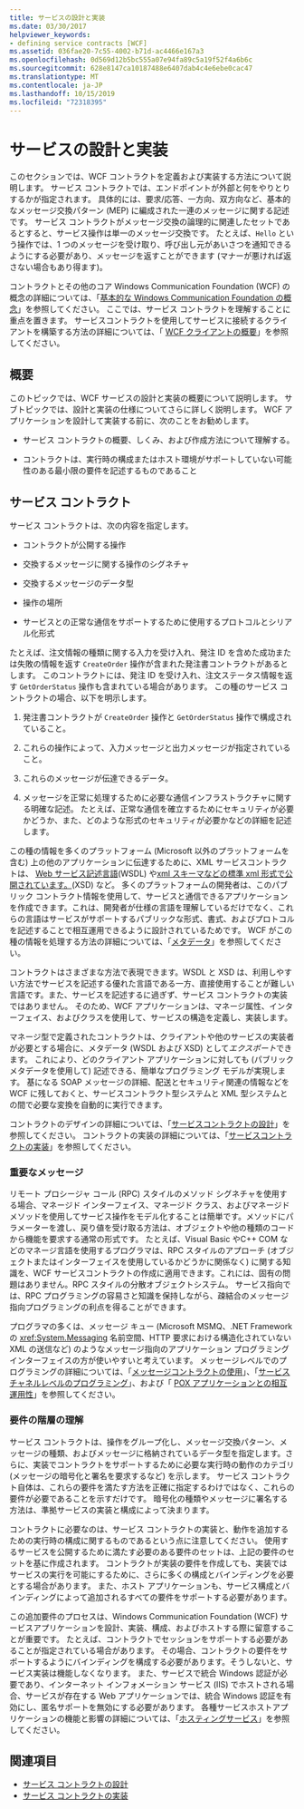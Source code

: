 ```yaml
---
title: サービスの設計と実装
ms.date: 03/30/2017
helpviewer_keywords:
- defining service contracts [WCF]
ms.assetid: 036fae20-7c55-4002-b71d-ac4466e167a3
ms.openlocfilehash: 0d569d12b5bc555a07e94fa89c5a19f52f4a6b6c
ms.sourcegitcommit: 628e8147ca10187488e6407dab4c4e6ebe0cac47
ms.translationtype: MT
ms.contentlocale: ja-JP
ms.lasthandoff: 10/15/2019
ms.locfileid: "72318395"
---
```

# <a name="designing-and-implementing-services"></a>サービスの設計と実装
このセクションでは、WCF コントラクトを定義および実装する方法について説明します。 サービス コントラクトでは、エンドポイントが外部と何をやりとりするかが指定されます。 具体的には、要求/応答、一方向、双方向など、基本的なメッセージ交換パターン (MEP) に編成された一連のメッセージに関する記述です。 サービス コントラクトがメッセージ交換の論理的に関連したセットであるとすると、サービス操作は単一のメッセージ交換です。 たとえば、`Hello` という操作では、1 つのメッセージを受け取り、呼び出し元があいさつを通知できるようにする必要があり、メッセージを返すことができます (マナーが悪ければ返さない場合もあり得ます)。  
  
 コントラクトとその他のコア Windows Communication Foundation (WCF) の概念の詳細については、「[基本的な Windows Communication Foundation の概念](fundamental-concepts.md)」を参照してください。 ここでは、サービス コントラクトを理解することに重点を置きます。 サービスコントラクトを使用してサービスに接続するクライアントを構築する方法の詳細については、「 [WCF クライアントの概要](wcf-client-overview.md)」を参照してください。  
  
## <a name="overview"></a>概要  
 このトピックでは、WCF サービスの設計と実装の概要について説明します。 サブトピックでは、設計と実装の仕様についてさらに詳しく説明します。 WCF アプリケーションを設計して実装する前に、次のことをお勧めします。  
  
- サービス コントラクトの概要、しくみ、および作成方法について理解する。  
  
- コントラクトは、実行時の構成またはホスト環境がサポートしていない可能性のある最小限の要件を記述するものであること  
  
## <a name="service-contracts"></a>サービス コントラクト  
 サービス コントラクトは、次の内容を指定します。  
  
- コントラクトが公開する操作  
  
- 交換するメッセージに関する操作のシグネチャ  
  
- 交換するメッセージのデータ型  
  
- 操作の場所  
  
- サービスとの正常な通信をサポートするために使用するプロトコルとシリアル化形式  
  
 たとえば、注文情報の種類に関する入力を受け入れ、発注 ID を含めた成功または失敗の情報を返す `CreateOrder` 操作が含まれた発注書コントラクトがあるとします。 このコントラクトには、発注 ID を受け入れ、注文ステータス情報を返す `GetOrderStatus` 操作も含まれている場合があります。 この種のサービス コントラクトの場合、以下を明示します。  
  
1. 発注書コントラクトが `CreateOrder` 操作と `GetOrderStatus` 操作で構成されていること。  
  
2. これらの操作によって、入力メッセージと出力メッセージが指定されていること。  
  
3. これらのメッセージが伝達できるデータ。  
  
4. メッセージを正常に処理するために必要な通信インフラストラクチャに関する明確な記述。 たとえば、正常な通信を確立するためにセキュリティが必要かどうか、また、どのような形式のセキュリティが必要かなどの詳細を記述します。  
  
 この種の情報を多くのプラットフォーム (Microsoft 以外のプラットフォームを含む) 上の他のアプリケーションに伝達するために、XML サービスコントラクトは、 [Web サービス記述言語](https://go.microsoft.com/fwlink/?LinkId=94952)(WSDL) や[xml スキーマなどの標準 xml 形式で公開されています。](https://go.microsoft.com/fwlink/?LinkId=94953)(XSD) など。 多くのプラットフォームの開発者は、このパブリック コントラクト情報を使用して、サービスと通信できるアプリケーションを作成できます。これは、開発者が仕様の言語を理解しているだけでなく、これらの言語はサービスがサポートするパブリックな形式、書式、およびプロトコルを記述することで相互運用できるように設計されているためです。 WCF がこの種の情報を処理する方法の詳細については、「[メタデータ](./feature-details/metadata.md)」を参照してください。  
  
 コントラクトはさまざまな方法で表現できます。WSDL と XSD は、利用しやすい方法でサービスを記述する優れた言語である一方、直接使用することが難しい言語です。また、サービスを記述するに過ぎず、サービス コントラクトの実装ではありません。 そのため、WCF アプリケーションは、マネージ属性、インターフェイス、およびクラスを使用して、サービスの構造を定義し、実装します。  
  
 マネージ型で定義されたコントラクトは、クライアントや他のサービスの実装者が必要とする場合に、メタデータ (WSDL および XSD) として*エクスポート*できます。 これにより、どのクライアント アプリケーションに対しても (パブリック メタデータを使用して) 記述できる、簡単なプログラミング モデルが実現します。 基になる SOAP メッセージの詳細、配送とセキュリティ関連の情報などを WCF に残しておくと、サービスコントラクト型システムと XML 型システムとの間で必要な変換を自動的に実行できます。  
  
 コントラクトのデザインの詳細については、「[サービスコントラクトの設計](designing-service-contracts.md)」を参照してください。 コントラクトの実装の詳細については、「[サービスコントラクトの実装](implementing-service-contracts.md)」を参照してください。  
  
### <a name="messages-up-front-and-center"></a>重要なメッセージ  
 リモート プロシージャ コール (RPC) スタイルのメソッド シグネチャを使用する場合、マネージド インターフェイス、マネージド クラス、およびマネージド メソッドを使用してサービス操作をモデル化することは簡単です。メソッドにパラメーターを渡し、戻り値を受け取る方法は、オブジェクトや他の種類のコードから機能を要求する通常の形式です。 たとえば、Visual Basic やC++ COM などのマネージ言語を使用するプログラマは、RPC スタイルのアプローチ (オブジェクトまたはインターフェイスを使用しているかどうかに関係なく) に関する知識を、WCF サービスコントラクトの作成に適用できます。これには、固有の問題はありません。RPC スタイルの分散オブジェクトシステム。 サービス指向では、RPC プログラミングの容易さと知識を保持しながら、疎結合のメッセージ指向プログラミングの利点を得ることができます。  
  
 プログラマの多くは、メッセージ キュー (Microsoft MSMQ、.NET Framework の <xref:System.Messaging> 名前空間、HTTP 要求における構造化されていない XML の送信など) のようなメッセージ指向のアプリケーション プログラミング インターフェイスの方が使いやすいと考えています。 メッセージレベルでのプログラミングの詳細については、「[メッセージコントラクトの使用](./feature-details/using-message-contracts.md)」、「[サービスチャネルレベルのプログラミング](./extending/service-channel-level-programming.md)」、および「 [POX アプリケーションとの相互運用性](./feature-details/interoperability-with-pox-applications.md)」を参照してください。  
  
### <a name="understanding-the-hierarchy-of-requirements"></a>要件の階層の理解  
 サービス コントラクトは、操作をグループ化し、メッセージ交換パターン、メッセージの種類、およびメッセージに格納されているデータ型を指定します。さらに、実装でコントラクトをサポートするために必要な実行時の動作のカテゴリ (メッセージの暗号化と署名を要求するなど) を示します。 サービス コントラクト自体は、これらの要件を満たす方法を正確に指定するわけではなく、これらの要件が必要であることを示すだけです。 暗号化の種類やメッセージに署名する方法は、準拠サービスの実装と構成によって決まります。  
  
 コントラクトに必要なのは、サービス コントラクトの実装と、動作を追加するための実行時の構成に関するものであるという点に注意してください。 使用するサービスを公開するために満たす必要のある要件のセットは、上記の要件のセットを基に作成されます。 コントラクトが実装の要件を作成しても、実装ではサービスの実行を可能にするために、さらに多くの構成とバインディングを必要とする場合があります。 また、ホスト アプリケーションも、サービス構成とバインディングによって追加されるすべての要件をサポートする必要があります。  
  
 この追加要件のプロセスは、Windows Communication Foundation (WCF) サービスアプリケーションを設計、実装、構成、およびホストする際に留意することが重要です。 たとえば、コントラクトでセッションをサポートする必要があることが指定されている場合があります。 その場合、コントラクトの要件をサポートするようにバインディングを構成する必要があります。そうしないと、サービス実装は機能しなくなります。 また、サービスで統合 Windows 認証が必要であり、インターネット インフォメーション サービス (IIS) でホストされる場合、サービスが存在する Web アプリケーションでは、統合 Windows 認証を有効にし、匿名サポートを無効にする必要があります。 各種サービスホストアプリケーションの機能と影響の詳細については、「[ホスティングサービス](hosting-services.md)」を参照してください。  
  
## <a name="see-also"></a>関連項目

- [サービス コントラクトの設計](designing-service-contracts.md)
- [サービス コントラクトの実装](implementing-service-contracts.md)

